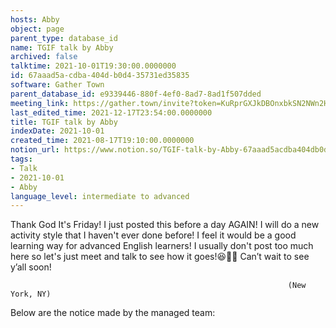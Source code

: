 ```yaml
---
hosts: Abby
object: page
parent_type: database_id
name: TGIF talk by Abby
archived: false
talktime: 2021-10-01T19:30:00.0000000
id: 67aaad5a-cdba-404d-b0d4-35731ed35835
software: Gather Town
parent_database_id: e9339446-880f-4ef0-8ad7-8ad1f507dded
meeting_link: https://gather.town/invite?token=KuRprGXJkDBOnxbkSN2NWn2HuHjwl9GJ
last_edited_time: 2021-12-17T23:54:00.0000000
title: TGIF talk by Abby
indexDate: 2021-10-01
created_time: 2021-08-17T19:10:00.0000000
notion_url: https://www.notion.so/TGIF-talk-by-Abby-67aaad5acdba404db0d435731ed35835
tags:
- Talk
- 2021-10-01
- Abby
language_level: intermediate to advanced
---
```


Thank God It's Friday! I just posted this before a day AGAIN!
I will do a new activity style that I haven't ever done before! I feel it would be a good learning way for advanced English learners!
I usually don't post too much here so let's just meet and talk to see how it goes!😆👍🏻
Can’t wait to see y’all soon!


                                                                  (New York, NY)
                                                  



Below are the notice made by the managed team:



